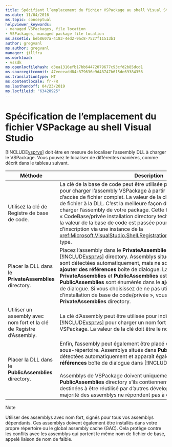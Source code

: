 ```yaml
---
title: Spécifiant l’emplacement du fichier VSPackage au shell Visual Studio | Microsoft Docs
ms.date: 11/04/2016
ms.topic: conceptual
helpviewer_keywords:
- managed VSPackages, file location
- VSPackages, managed package file location
ms.assetid: beb8607a-4183-4ed2-9ac8-7527f11513b1
author: gregvanl
ms.author: gregvanl
manager: jillfra
ms.workload:
- vssdk
ms.openlocfilehash: d3ea1316efb17bb64472079677c93cfd2b85dcd1
ms.sourcegitcommit: 47eeeeadd84c879636e9d48747b615de69384356
ms.translationtype: HT
ms.contentlocale: fr-FR
ms.lasthandoff: 04/23/2019
ms.locfileid: "63428925"
---
```

# <a name="specifying-vspackage-file-location-to-the-vs-shell"></a>Spécification de l’emplacement du fichier VSPackage au shell Visual Studio
[!INCLUDE[vsprvs](../../code-quality/includes/vsprvs_md.md)] doit être en mesure de localiser l’assembly DLL à charger le VSPackage. Vous pouvez le localiser de différentes manières, comme décrit dans le tableau suivant.

| Méthode | Description |
| - | - |
| Utilisez la clé de Registre de base de code. | La clé de la base de code peut être utilisée pour diriger [!INCLUDE[vsprvs](../../code-quality/includes/vsprvs_md.md)] pour charger l’assembly VSPackage à partir de n’importe quel chemin d’accès de fichier complet. La valeur de la clé doit être le chemin d’accès de fichier à la DLL. C’est la meilleure façon d’avoir [!INCLUDE[vsprvs](../../code-quality/includes/vsprvs_md.md)] de charger l’assembly de votre package. Cette technique est parfois appelée « CodeBase/privée installation directory technique. » Lors de l’inscription la valeur de la base de code est passée pour les classes d’attributs d’inscription via une instance de la <xref:Microsoft.VisualStudio.Shell.RegistrationAttribute.RegistrationContext> type. |
| Placer la DLL dans le **PrivateAssemblies** directory. | Placez l’assembly dans le **PrivateAssemblies** sous-répertoire de le [!INCLUDE[vsprvs](../../code-quality/includes/vsprvs_md.md)] directory. Assemblys situés dans **PrivateAssemblies** sont détectées automatiquement, mais ne sont pas visibles dans le **ajouter des références** boîte de dialogue. La différence entre **PrivateAssemblies** et **PublicAssemblies** est que les assemblys dans **PublicAssemblies** sont énumérés dans le **ajouter des références**  boîte de dialogue. Si vous choisissez de ne pas utiliser la technique « répertoire d’installation de base de code/privée », vous devez installer dans le **PrivateAssemblies** directory. |
| Utiliser un assembly avec nom fort et la clé de Registre d’Assembly. | La clé d’Assembly peut être utilisée pour indiquer explicitement [!INCLUDE[vsprvs](../../code-quality/includes/vsprvs_md.md)] pour charger un nom fort nommé assembly VSPackage. La valeur de la clé doit être le nom fort de l’assembly. |
| Placer la DLL dans le **PublicAssemblies** directory. | Enfin, l’assembly peut également être placé dans le **PublicAssemblies** sous-répertoire. Assemblys situés dans **PublicAssemblies** sont détectées automatiquement et apparaît également dans le **ajouter des références** boîte de dialogue dans [!INCLUDE[vsprvs](../../code-quality/includes/vsprvs_md.md)].<br /><br /> Assemblys de VSPackage doivent uniquement être placés dans le **PublicAssemblies** directory s’ils contiennent les composants qui sont destinées à être réutilisé par d’autres développeurs VSPackage gérés. La majorité des assemblys ne répondent pas à ce critère. |

> [!NOTE]
> Utiliser des assemblys avec nom fort, signés pour tous vos assemblys dépendants. Ces assemblys doivent également être installés dans votre propre répertoire ou le global assembly cache (GAC). Cela protège contre les conflits avec les assemblys qui portent le même nom de fichier de base, appelé liaison de nom de faible.